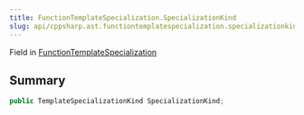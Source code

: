 ```yaml
---
title: FunctionTemplateSpecialization.SpecializationKind
slug: api/cppsharp.ast.functiontemplatespecialization.specializationkind
---
```

Field in [FunctionTemplateSpecialization](/api/cppsharp/ast/functiontemplatespecialization)

## Summary



```csharp
public TemplateSpecializationKind SpecializationKind;
```

